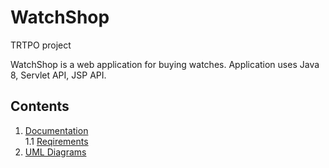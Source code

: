 # WatchShop
TRTPO project

WatchShop is a web application for buying watches.
Application uses Java 8, Servlet API, JSP API.

## Contents
1. [Documentation](https://github.com/AlexeiZakharchenia/Watch-Store/tree/master/documentation) <br>
  1.1 [Reqirements](https://github.com/AlexeiZakharchenia/Watch-Store/blob/master/documentation/Requirements/Requirements.md) <br>
3. [UML Diagrams](https://github.com/AlexeiZakharchenia/Watch-Store/tree/master/documentation/Diagrams)<br>
